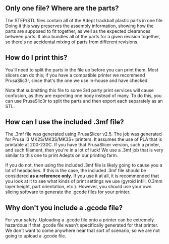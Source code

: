 ## Only one file? Where are the parts?

The STEP/STL files contain all of the Adept trackball plastic parts in one file. Doing it this way preserves the assembly information, showing how the parts are supposed to fit together, as well as the expected clearances between parts. It also bundles all of the parts for a given revision together, so there's no accidental mixing of parts from different revisions.

## How do I print this?

You'll need to split the parts in the file up before you can print them. Most slicers can do this; if you have a compatible printer we recommend PrusaSlic3r, since that's the one we use in-house and have checked.

Note that submitting this file to some 3rd party print services will cause confusion, as they are expecting one body instead of many. To do this, you can use PrusaSlic3r to split the parts and then export each separately as an STL.

## How can I use the included .3mf file?

The .3mf file was generated using PrusaSlicer v2.5. The job was generated for Prusa i3 MK2S/MK3S/MK3S+ printers. It assumes the use of PLA that is printable at 200-230C. If you have that PrusaSlicer version, such a printer, and such filament, then you're in a lot of luck! We use a .3mf job that is very similar to this one to print Adepts on our printing farm.

If you do not, then using the included .3mf file is likely going to cause you a lot of headaches. If this is the case, the included .3mf file should be considered **as a reference only**. If you use it at all, it is recommended that you look at it to see what kinds of print settings we use (gyroid infill, 0.3mm layer height, part orientation, etc.). However, you should use your own slicing software to generate the .gcode files for your printer.

## Why don't you include a .gcode file?

For your safety. Uploading a .gcode file onto a printer can be extremely hazardous if that .gcode file wasn't specifically generated for that printer. We don't want to come anywhere near that sort of scenario, so we are not going to upload a .gcode file.